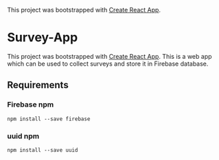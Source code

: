 This project was bootstrapped with [Create React App](https://github.com/facebookincubator/create-react-app).

# Survey-App
This project was bootstrapped with [Create React App](https://github.com/facebookincubator/create-react-app).
This is a web app which can be used to collect surveys and store it in Firebase database.

## Requirements
### Firebase npm
`npm install --save firebase`
### uuid npm
`npm install --save uuid`
